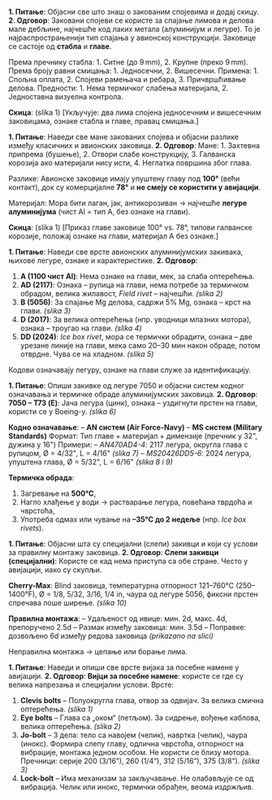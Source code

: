 **1. Питање**: Објасни све што знаш о закованим спојевима и додај скицу.
**2. Одговор**:
Заковани спојеви се користе за спајање лимова и делова мале дебљине, најчешће код лаких метала (алуминијум и легуре). То је најраспрострањенији тип спајања у авионској конструкцији. Заковице се састоје од **стабла** и **главе**.

Према пречнику стабла: 1. Ситне (до 9 mm), 2. Крупне (преко 9 mm).
Према броју равни смицања: 1. Једносечни, 2. Вишесечни.
Примена: 1. Спољна оплата, 2. Спојеви рамењача и ребара, 3. Причвршћивање делова.
Предности: 1. Нема термичког слабења материјала, 2. Једноставна визуелна контрола.

**Скица**:
(slika 1)
\[Укључује: два лимa спојена једносечним и вишесечним заковицама, ознаке стабла и главе, правац смицања.]


**1. Питање**: Наведи све мане закованих спојева и објасни разлике између класичних и авионских заковица.
**2. Одговор**:
Мане: 1. Захтевна припрема (бушење), 2. Отвори слабе конструкцију, 3. Галванска корозија ако материјали нису исти, 4. Неглатка површина због глава.

Разлике: Авионске заковице имају упуштену главу под **100°** (већи контакт), док су комерцијалне **78°** и **не смеју се користити у авијацији**.

Материјал: Мора бити лаган, јак, антикорозиван → најчешће **легуре алуминијума** (чист Al = тип A, без ознаке на глави).

**Скица**:
(slika 1)
\[Приказ главе заковице 100° vs. 78°, типови галванске корозије, положај ознаке на глави, материјал A без ознаке.]


**1. Питање**: Наведи све врсте авионских алуминијумских закивака, њихове легуре, ознаке и карактеристике.
**2. Одговор**:

1. **A (1100 чист Al)**: Нема ознаке на глави, мек, за слаба оптерећења.
2. **AD (2117)**: Ознака – рупица на глави, нема потребе за термичком обрадом, велика жилавост, *Field rivet* – најчешћи. *(slika 2)*
3. **B (5056)**: За спајање Mg делова, садржи 5% Mg, ознака – крст на глави. *(slika 3)*
4. **D (2017)**: За велика оптерећења (нпр. уводници млазних мотора), ознака – троугао на глави. *(slika 4)*
5. **DD (2024)**: *Ice box rivet*, мора се термички обрадити, ознака – две урезане линије на глави, мека само 20–30 мин након обраде, потом отврдне. Чува се на хладном. *(slika 5)*

Кодови означавају легуру, ознаке на глави служе за идентификацију.


**1. Питање**: Опиши закивке од легуре 7050 и објасни систем кодног означавања и термичке обраде алуминијумских заковица.
**2. Одговор**:
**7050 – Т73 (E)**: Јача легура (цинк), ознака – уздигнути прстен на глави, користи се у Boeing-у. *(slika 6)*

**Кодно означавање**:
– **AN систем (Air Force-Navy)**
– **MS систем (Military Standards)**
Формат: Тип главе + материјал + димензије (пречник у 32", дужина у 16")
Примери:
– *AN470AD4-4*: 2117 легура, округла глава с рупицом, Ø = 4/32", L = 4/16" *(slika 7)*
– *MS20426DD5-6*: 2024 легура, упуштена глава, Ø = 5/32", L = 6/16" *(slika 8 i 9)*

**Термичка обрада**:

1. Загревање на **500°C**,
2. Нагло хлађење у води → растварање легура, повећана тврдоћа и чврстоћа,
3. Употреба одмах или чување на **–35°C до 2 недеље** (нпр. *Ice box rivets*).


**1. Питање**: Објасни шта су специјални (слепи) закивци и који су услови за правилну монтажу заковица.
**2. Одговор**:
**Слепи закивци (специјални)**: Користе се кад нема приступа са обе стране. Често у авијацији, иако су скупљи.

**Cherry-Max**: Blind заковица, температурна отпорност 121–760°C (250–1400°F), Ø = 1/8, 5/32, 3/16, 1/4 in, чаура од легуре 5056, фиксни прстен спречава лоше ширење. *(slika 10)*

**Правилна монтажа**:
– Удаљеност од ивице: мин. 2d, макс. 4d, препоручено 2.5d
– Размак између заковица: мин. 3.5d
– Поправке: дозвољено 6d између редова заковица *(prikazano na slici)*

Неправилна монтажа → цепање или борање лима.


**1. Питање**: Наведи и опиши све врсте вијака за посебне намене у авијацији.
**2. Одговор**:
**Вијци за посебне намене**: користе се где су велика напрезања и специјални услови. Врсте:

1. **Clevis bolts** – Полуокругла глава, отвор за одвијач. За велика смична оптерећења. *(slika 1)*
2. **Eye bolts** – Глава са „оком“ (петљом). За сидрење, вођење каблова, велика оптерећења. *(slika 2)*
3. **Jo-bolt** – 3 дела: тело са навојем (челик), навртка (челик), чаура (инокс). Формира слепу главу, одлична чврстоћа, отпорност на вибрације, монтажа једном особом. Не користи се близу мотора. Пречници: серије 200 (3/16”), 260 (1/4”), 312 (5/16”), 375 (3/8”). *(slika 3)*
4. **Lock-bolt** – Има механизам за закључавање. Не олабављује се од вибрација. Челик или инокс, термички обрађен, веома издржљив.
